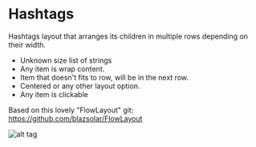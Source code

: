 # Hashtags
Hashtags layout that arranges its children in multiple rows depending on their width.

* Unknown size list of strings
* Any item is wrap content.
* Item that doesn't fits to row, will be in the next row.
* Centered or any other layout option.
* Any item is clickable

Based on this lovely "FlowLayout" git: https://github.com/blazsolar/FlowLayout

![alt tag](https://cloud.githubusercontent.com/assets/4125349/11828874/f5962cf8-a3a0-11e5-854f-72f2632d8299.png)
